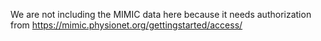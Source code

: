We are not including the MIMIC data here because it needs authorization from   https://mimic.physionet.org/gettingstarted/access/
